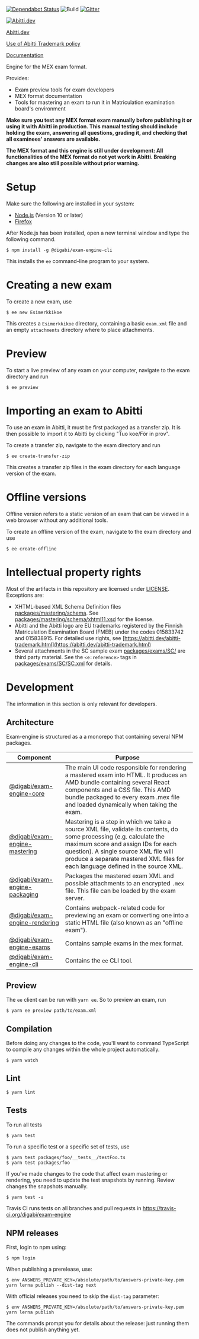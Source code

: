 [![Dependabot Status](https://api.dependabot.com/badges/status?host=github&repo=digabi/exam-engine&identifier=223358056)](https://dependabot.com)
![Build](https://github.com/digabi/exam-engine/workflows/Node.js%20CI/badge.svg)
[![Gitter](https://badges.gitter.im/abitti-dev/exam-engine.svg)](https://gitter.im/abitti-dev/exam-engine?utm_source=badge&utm_medium=badge&utm_campaign=pr-badge)

[![Abitti.dev](https://abitti.dev/images/abittidev_logo.svg)](https://abitti.dev/)

[Abitti.dev](https://abitti.dev)

[Use of Abitti Trademark policy](https://abitti.dev/abitti-trademark.html)

[Documentation](https://digabi.github.io/exam-engine/MexDocumentation/)

Engine for the MEX exam format.

Provides:

- Exam preview tools for exam developers
- MEX format documentation
- Tools for mastering an exam to run it in Matriculation examination board's environment

**Make sure you test any MEX format exam manually before publishing it or using it with Abitti in
production. This manual testing should include holding the exam, answering all questions, grading
it, and checking that all examinees' answers are available.**

**The MEX format and this engine is still under development: All functionalities of the MEX format
do not yet work in Abitti. Breaking changes are also still possible without prior warning.**

# Setup

Make sure the following are installed in your system:

- [Node.js](https://nodejs.org/en/) (Version 10 or later)
- [Firefox](https://www.mozilla.org/fi-FI/firefox/new/)

After Node.js has been installed, open a new terminal window and type the
following command.

```
$ npm install -g @digabi/exam-engine-cli
```

This installs the `ee` command-line program to your system.

# Creating a new exam

To create a new exam, use

```
$ ee new Esimerkkikoe
```

This creates a `Esimerkkikoe` directory, containing a basic `exam.xml` file and an
empty `attachments` directory where to place attachments.

# Preview

To start a live preview of any exam on your computer, navigate to the exam
directory and run

```
$ ee preview
```

# Importing an exam to Abitti

To use an exam in Abitti, it must be first packaged as a transfer zip. It is
then possible to import it to Abitti by clicking "Tuo koe/För in prov".

To create a transfer zip, navigate to the exam directory and run

```
$ ee create-transfer-zip
```

This creates a transfer zip files in the exam directory for each language
version of the exam.

# Offline versions

Offline version refers to a static version of an exam that can be viewed in
a web browser without any additional tools.

To create an offline version of the exam, navigate to the exam directory and
use

```
$ ee create-offline
```

# Intellectual property rights

Most of the artifacts in this repository are licensed under [LICENSE](LICENSE). Exceptions are:

- XHTML-based XML Schema Definition files [packages/mastering/schema](packages/mastering/schema).
  See [packages/mastering/schema/xhtml11.xsd](packages/mastering/schema/xhtml11.xsd) for the license.
- Abitti and the Abitti logo are EU trademarks registered by the Finnish Matriculation Examination
  Board (FMEB) under the codes 015833742 and 015838915.
  For detailed use rights, see [https://abitti.dev/abitti-trademark.html](https://abitti.dev/abitti-trademark.html)
- Several attachments in the SC sample exam [packages/exams/SC/](packages/exams/SC/) are third party material. See
  the `<e:reference>` tags in [packages/exams/SC/SC.xml](packages/exams/SC/SC.xml) for details.

# Development

The information in this section is only relevant for developers.

## Architecture

Exam-engine is structured as a a monorepo that containing several NPM packages.

| Component                                           | Purpose                                                                                                                                                                                                                                                                                 |
| --------------------------------------------------- | --------------------------------------------------------------------------------------------------------------------------------------------------------------------------------------------------------------------------------------------------------------------------------------- |
| [@digabi/exam-engine-core](packages/core)           | The main UI code responsible for rendering a mastered exam into HTML. It produces an AMD bundle containing several React components and a CSS file. This AMD bundle packaged to every exam .mex file and loaded dynamically when taking the exam.                                       |
| [@digabi/exam-engine-mastering](packages/mastering) | Mastering is a step in which we take a source XML file, validate its contents, do some processing (e.g. calculate the maximum score and assign IDs for each question). A single source XML file will produce a separate mastered XML files for each language defined in the source XML. |
| [@digabi/exam-engine-packaging](packages/packaging) | Packages the mastered exam XML and possible attachments to an encrypted `.mex` file. This file can be loaded by the exam server.                                                                                                                                                        |
| [@digabi/exam-engine-rendering](packages/rendering) | Contains webpack-related code for previewing an exam or converting one into a static HTML file (also known as an "offline exam").                                                                                                                                                       |
| [@digabi/exam-engine-exams](packages/exams)         | Contains sample exams in the mex format.                                                                                                                                                                                                                                                |
| [@digabi/exam-engine-cli](packages/cli)             | Contains the `ee` CLI tool.                                                                                                                                                                                                                                                             |

## Preview

The `ee` client can be run with `yarn ee`. So to preview an exam, run

```
$ yarn ee preview path/to/exam.xml
```

## Compilation

Before doing any changes to the code, you'll want to command TypeScript to compile
any changes within the whole project automatically.

```
$ yarn watch
```

## Lint

```
$ yarn lint
```

## Tests

To run all tests

```
$ yarn test
```

To run a specific test or a specific set of tests, use

```
$ yarn test packages/foo/__tests__/testFoo.ts
$ yarn test packages/foo
```

If you've made changes to the code that affect exam mastering or rendering,
you need to update the test snapshots by running. Review changes the snapshots manually.

```
$ yarn test -u
```

Travis CI runs tests on all branches and pull requests in https://travis-ci.org/digabi/exam-engine

## NPM releases

First, login to npm using:

```
$ npm login
```

When publishing a prerelease, use:

```
$ env ANSWERS_PRIVATE_KEY=/absolute/path/to/answers-private-key.pem yarn lerna publish --dist-tag next
```

With official releases you need to skip the `dist-tag` parameter:

```
$ env ANSWERS_PRIVATE_KEY=/absolute/path/to/answers-private-key.pem yarn lerna publish
```

The commands prompt you for details about the release: just running them does not publish
anything yet.
